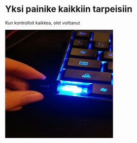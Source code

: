 



<html>
<head>

</head>
<body>

<h1>Yksi painike kaikkiin tarpeisiin</h1>
<p>Kun kontrolloit kaikkea, olet voittanut</p>
<img src="ctrl.webp" width="350" height="350">



</body>



</html>
